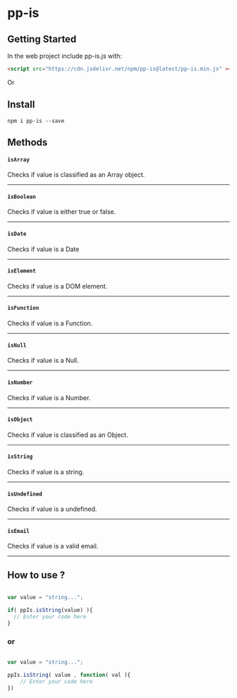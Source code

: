 # pp-is

## Getting Started

In the web project include pp-is.js with:

```html
<script src="https://cdn.jsdelivr.net/npm/pp-is@latest/pp-is.min.js" ></script>
```

Or

## Install

```console
npm i pp-is --save
```
## Methods

#### `isArray`

Checks if value is classified as an Array object.

---
#### `isBoolean`

Checks if value is either true or false.

---
#### `isDate`

Checks if value is a Date

---
#### `isElement`

Checks if value is a DOM element.

---
#### `isFunction`

Checks if value is a Function.

---
#### `isNull`

Checks if value is a Null.

---
#### `isNumber`

Checks if value is a Number.

---
#### `isObject`

Checks if value is classified as an Object.

---
#### `isString`

Checks if value is a string.

---
#### `isUndefined`

Checks if value is a undefined.

---
#### `isEmail`

Checks if value is a valid email.

---

## How to use ?

```javascript

var value = "string...";

if( ppIs.isString(value) ){
  // Enter your code here
}
```

### or

```javascript

var value = "string...";

ppIs.isString( value , function( val ){
    // Enter your code here
})

```
